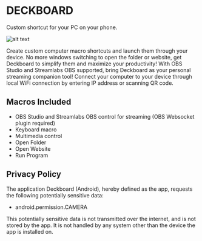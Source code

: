 # DECKBOARD

Custom shortcut for your PC on your phone.

![alt text](https://raw.githubusercontent.com/rivafarabi/deckboard/master/media/featured.png)

Create custom computer macro shortcuts and launch them through your device.
No more windows switching to open the folder or website, get Deckboard to simplify them and maximize your productivity!
With OBS Studio and Streamlabs OBS supported, bring Deckboard as your personal streaming companion tool!
Connect your computer to your device through local WiFi connection by entering IP address or scanning QR code.

## Macros Included
- OBS Studio and Streamlabs OBS control for streaming (OBS Websocket plugin required)
- Keyboard macro
- Multimedia control
- Open Folder
- Open Website
- Run Program

## Privacy Policy

The application Deckboard (Android), hereby defined as the app, requests the following potentially sensitive data:

- android.permission.CAMERA

This potentially sensitive data is not transmitted over the internet, and is not stored by the app. It is not handled by any system other than the device the app is installed on.
